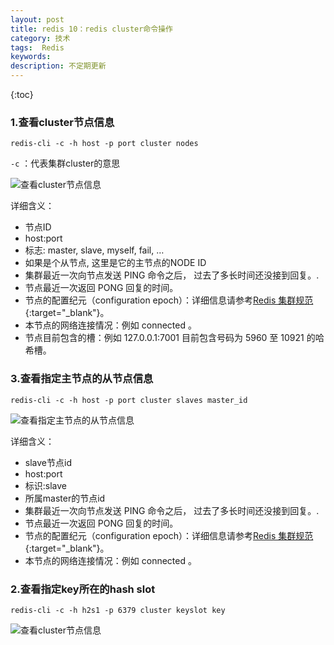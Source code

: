 ```yaml
---
layout: post
title: redis 10：redis cluster命令操作
category: 技术
tags:  Redis
keywords: 
description: 不定期更新
---
```


{:toc}


### 1.查看cluster节点信息

`redis-cli -c -h host -p port cluster nodes`

`-c` ：代表集群cluster的意思

![查看cluster节点信息](http://omsz9j1wp.bkt.clouddn.com/image/redis/redis-cmd-cluster-info.png "查看cluster节点信息")

详细含义：

- 节点ID
- host:port
- 标志: master, slave, myself, fail, …
- 如果是个从节点, 这里是它的主节点的NODE ID
- 集群最近一次向节点发送 PING 命令之后， 过去了多长时间还没接到回复。.
- 节点最近一次返回 PONG 回复的时间。
- 节点的配置纪元（configuration epoch）：详细信息请参考[Redis 集群规范 ](http://www.redis.cn/topics/cluster-spec.html "Redis 集群规范"){:target="_blank"}。
- 本节点的网络连接情况：例如 connected 。
- 节点目前包含的槽：例如 127.0.0.1:7001 目前包含号码为 5960 至 10921 的哈希槽。


### 3.查看指定主节点的从节点信息

`redis-cli -c -h host -p port cluster slaves master_id`

![查看指定主节点的从节点信息](http://omsz9j1wp.bkt.clouddn.com/image/redis/redis-cmd-cluster-slave.png "查看指定主节点的从节点信息")

详细含义：

- slave节点id
- host:port
- 标识:slave
- 所属master的节点id
- 集群最近一次向节点发送 PING 命令之后， 过去了多长时间还没接到回复。.
- 节点最近一次返回 PONG 回复的时间。
- 节点的配置纪元（configuration epoch）：详细信息请参考[Redis 集群规范 ](http://www.redis.cn/topics/cluster-spec.html "Redis 集群规范"){:target="_blank"}。
- 本节点的网络连接情况：例如 connected 。



### 2.查看指定key所在的hash slot

`redis-cli -c -h h2s1 -p 6379 cluster keyslot key`

![查看cluster节点信息](http://omsz9j1wp.bkt.clouddn.com/image/redis/redis-cmd-cluster-keyslot.png "查看cluster节点信息")



